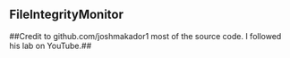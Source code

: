 ## FileIntegrityMonitor

##Credit to github.com/joshmakador1 most of the source code. I followed his lab on YouTube.##
